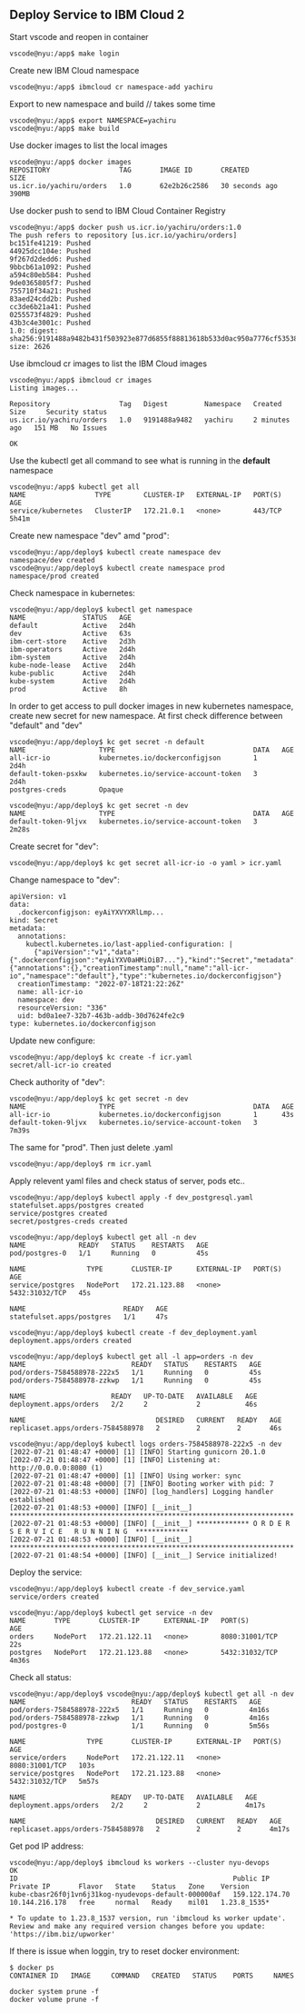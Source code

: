 <h2>Deploy Service to IBM Cloud 2</h2>
Start vscode and reopen in container

```
vscode@nyu:/app$ make login
```

Create new IBM Cloud namespace
```
vscode@nyu:/app$ ibmcloud cr namespace-add yachiru
```
Export to new namespace and build // takes some time
```
vscode@nyu:/app$ export NAMESPACE=yachiru
vscode@nyu:/app$ make build
```
Use docker images to list the local images
```
vscode@nyu:/app$ docker images
REPOSITORY                 TAG       IMAGE ID       CREATED          SIZE
us.icr.io/yachiru/orders   1.0       62e2b26c2586   30 seconds ago   390MB
```

Use docker push to send to IBM Cloud Container Registry
```
vscode@nyu:/app$ docker push us.icr.io/yachiru/orders:1.0
The push refers to repository [us.icr.io/yachiru/orders]
bc151fe41219: Pushed 
44925dcc104e: Pushed 
9f267d2dedd6: Pushed 
9bbcb61a1092: Pushed 
a594c80eb584: Pushed 
9de0365805f7: Pushed 
755710f34a21: Pushed 
83aed24cdd2b: Pushed 
cc3de6b21a41: Pushed 
0255573f4829: Pushed 
43b3c4e3001c: Pushed 
1.0: digest: sha256:9191488a9482b431f503923e877d6855f88813618b533d0ac950a7776cf53538 size: 2626
```

Use ibmcloud cr images to list the IBM Cloud images
```
vscode@nyu:/app$ ibmcloud cr images
Listing images...

Repository                 Tag   Digest         Namespace   Created         Size     Security status   
us.icr.io/yachiru/orders   1.0   9191488a9482   yachiru     2 minutes ago   151 MB   No Issues   

OK
```

Use the kubectl get all command to see what is running in the **default** namespace
```
vscode@nyu:/app$ kubectl get all
NAME                 TYPE        CLUSTER-IP   EXTERNAL-IP   PORT(S)   AGE
service/kubernetes   ClusterIP   172.21.0.1   <none>        443/TCP   5h41m
```

Create new namespace "dev" amd "prod":
```
vscode@nyu:/app/deploy$ kubectl create namespace dev
namespace/dev created
vscode@nyu:/app/deploy$ kubectl create namespace prod
namespace/prod created
```

Check namespace in kubernetes:
```
vscode@nyu:/app/deploy$ kubectl get namespace
NAME              STATUS   AGE
default           Active   2d4h
dev               Active   63s
ibm-cert-store    Active   2d3h
ibm-operators     Active   2d4h
ibm-system        Active   2d4h
kube-node-lease   Active   2d4h
kube-public       Active   2d4h
kube-system       Active   2d4h
prod              Active   8h
```

In order to get access to pull docker images in new kubernetes namespace, create new secret for new namespace.
At first check difference between "default" and "dev"
```
vscode@nyu:/app/deploy$ kc get secret -n default
NAME                  TYPE                                  DATA   AGE
all-icr-io            kubernetes.io/dockerconfigjson        1      2d4h
default-token-psxkw   kubernetes.io/service-account-token   3      2d4h
postgres-creds        Opaque
```

```
vscode@nyu:/app/deploy$ kc get secret -n dev
NAME                  TYPE                                  DATA   AGE
default-token-9ljvx   kubernetes.io/service-account-token   3      2m28s
```

Create secret for "dev":
```
vscode@nyu:/app/deploy$ kc get secret all-icr-io -o yaml > icr.yaml
```

Change namespace to "dev":
```
apiVersion: v1
data:
  .dockerconfigjson: eyAiYXVYXRlLmp...
kind: Secret
metadata:
  annotations:
    kubectl.kubernetes.io/last-applied-configuration: |
      {"apiVersion":"v1","data":{".dockerconfigjson":"eyAiYXV0aHMiOiB7..."},"kind":"Secret","metadata":{"annotations":{},"creationTimestamp":null,"name":"all-icr-io","namespace":"default"},"type":"kubernetes.io/dockerconfigjson"}
  creationTimestamp: "2022-07-18T21:22:26Z"
  name: all-icr-io
  namespace: dev
  resourceVersion: "336"
  uid: bd0a1ee7-32b7-463b-addb-30d7624fe2c9
type: kubernetes.io/dockerconfigjson

```

Update new configure:
```
vscode@nyu:/app/deploy$ kc create -f icr.yaml
secret/all-icr-io created
```

Check authority of "dev":
```
vscode@nyu:/app/deploy$ kc get secret -n dev
NAME                  TYPE                                  DATA   AGE
all-icr-io            kubernetes.io/dockerconfigjson        1      43s
default-token-9ljvx   kubernetes.io/service-account-token   3      7m39s
```

The same for "prod". Then just delete .yaml
```
vscode@nyu:/app/deploy$ rm icr.yaml
```

Apply relevent yaml files and check status of server, pods etc..
```
vscode@nyu:/app/deploy$ kubectl apply -f dev_postgresql.yaml 
statefulset.apps/postgres created
service/postgres created
secret/postgres-creds created
```

```
vscode@nyu:/app/deploy$ kubectl get all -n dev
NAME             READY   STATUS    RESTARTS   AGE
pod/postgres-0   1/1     Running   0          45s

NAME               TYPE       CLUSTER-IP      EXTERNAL-IP   PORT(S)          AGE
service/postgres   NodePort   172.21.123.88   <none>        5432:31032/TCP   45s

NAME                        READY   AGE
statefulset.apps/postgres   1/1     47s
```

```
vscode@nyu:/app/deploy$ kubectl create -f dev_deployment.yaml 
deployment.apps/orders created
```

```
vscode@nyu:/app/deploy$ kubectl get all -l app=orders -n dev
NAME                          READY   STATUS    RESTARTS   AGE
pod/orders-7584588978-222x5   1/1     Running   0          45s
pod/orders-7584588978-zzkwp   1/1     Running   0          45s

NAME                     READY   UP-TO-DATE   AVAILABLE   AGE
deployment.apps/orders   2/2     2            2           46s

NAME                                DESIRED   CURRENT   READY   AGE
replicaset.apps/orders-7584588978   2         2         2       46s
```

```
vscode@nyu:/app/deploy$ kubectl logs orders-7584588978-222x5 -n dev
[2022-07-21 01:48:47 +0000] [1] [INFO] Starting gunicorn 20.1.0
[2022-07-21 01:48:47 +0000] [1] [INFO] Listening at: http://0.0.0.0:8080 (1)
[2022-07-21 01:48:47 +0000] [1] [INFO] Using worker: sync
[2022-07-21 01:48:48 +0000] [7] [INFO] Booting worker with pid: 7
[2022-07-21 01:48:53 +0000] [INFO] [log_handlers] Logging handler established
[2022-07-21 01:48:53 +0000] [INFO] [__init__] **********************************************************************
[2022-07-21 01:48:53 +0000] [INFO] [__init__] ************* O R D E R   S E R V I C E   R U N N I N G  *************
[2022-07-21 01:48:53 +0000] [INFO] [__init__] **********************************************************************
[2022-07-21 01:48:54 +0000] [INFO] [__init__] Service initialized!
```

Deploy the service:
```
vscode@nyu:/app/deploy$ kubectl create -f dev_service.yaml 
service/orders created
```

```
vscode@nyu:/app/deploy$ kubectl get service -n dev
NAME       TYPE       CLUSTER-IP      EXTERNAL-IP   PORT(S)          AGE
orders     NodePort   172.21.122.11   <none>        8080:31001/TCP   22s
postgres   NodePort   172.21.123.88   <none>        5432:31032/TCP   4m36s
```

Check all status:
```
vscode@nyu:/app/deploy$ vscode@nyu:/app/deploy$ kubectl get all -n dev
NAME                          READY   STATUS    RESTARTS   AGE
pod/orders-7584588978-222x5   1/1     Running   0          4m16s
pod/orders-7584588978-zzkwp   1/1     Running   0          4m16s
pod/postgres-0                1/1     Running   0          5m56s

NAME               TYPE       CLUSTER-IP      EXTERNAL-IP   PORT(S)          AGE
service/orders     NodePort   172.21.122.11   <none>        8080:31001/TCP   103s
service/postgres   NodePort   172.21.123.88   <none>        5432:31032/TCP   5m57s

NAME                     READY   UP-TO-DATE   AVAILABLE   AGE
deployment.apps/orders   2/2     2            2           4m17s

NAME                                DESIRED   CURRENT   READY   AGE
replicaset.apps/orders-7584588978   2         2         2       4m17s
```

Get pod IP address:
```
vscode@nyu:/app/deploy$ ibmcloud ks workers --cluster nyu-devops
OK
ID                                                     Public IP        Private IP       Flavor   State    Status   Zone    Version   
kube-cbasr26f0j1vn6j31kog-nyudevops-default-000000af   159.122.174.70   10.144.216.178   free     normal   Ready    mil01   1.23.8_1535*   

* To update to 1.23.8_1537 version, run 'ibmcloud ks worker update'. Review and make any required version changes before you update: 'https://ibm.biz/upworker'
```

<!-- Visit ip:port:
picture 1
picture 2 -->





If there is issue when loggin, try to reset docker environment:
```
$ docker ps
CONTAINER ID   IMAGE     COMMAND   CREATED   STATUS    PORTS     NAMES
```

```
docker system prune -f
docker volume prune -f
```




